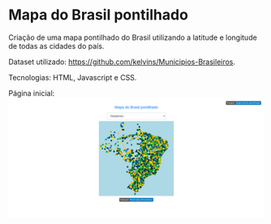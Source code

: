 # Mapa do Brasil pontilhado

Criação de uma mapa pontilhado do Brasil utilizando a latitude e longitude de todas as cidades do país.

Dataset utilizado: https://github.com/kelvins/Municipios-Brasileiros.

Tecnologias: HTML, Javascript e CSS.

Página inicial:
![foto](./foto.png)